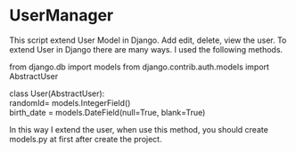 # UserManager
This script extend User Model in Django. Add edit, delete, view the user.
To extend User in Django there are many ways.
I used the following methods.

from django.db import models
from django.contrib.auth.models import AbstractUser


class User(AbstractUser):	
	randomId= models.IntegerField()  
	birth_date = models.DateField(null=True, blank=True)
	
  
In this way I extend the user, when use this method, you should create models.py at first after create the project.
